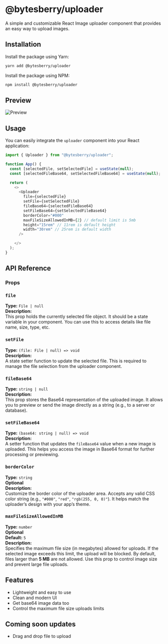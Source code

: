 # @bytesberry/uploader

A simple and customizable React Image uploader component that provides an easy way to upload images.

## Installation

Install the package using Yarn:

```bash
yarn add @bytesberry/uploader
```

Install the package using NPM:

```bash
npm install @bytesberry/uploader
```

## Preview

![Preview](https://drive.google.com/uc?export=view&id=1PJl9OtseonS5K1-VVwx9cuSyJMItoPqJ)

## Usage

You can easily integrate the `uploader` component into your React application:

```javascript
import { Uploader } from "@bytesberry/uploader";

function App() {
  const [selectedFile, setSelectedFile] = useState(null);
  const [selectedFileBase64, setSelectedFileBase64] = useState(null);

  return (
    <>
      <Uploader 
        file={selectedFile} 
        setFile={setSelectedFile}
        fileBase64={selectedFileBase64}
        setFileBase64={setSelectedFileBase64} 
        borderColor="#000"
        maxFileSizeAllowedInMB={2} // default limit is 5mb
        height="15rem" // 11rem is default height
        width="30rem" // 25rem is default width
      />

    </>
  );
}
```

## API Reference

### Props

### `file`  
**Type:** `File | null`  
**Description:**  
This prop holds the currently selected file object. It should be a state variable in your component. You can use this to access details like file name, size, type, etc.

### `setFile`  
**Type:** `(file: File | null) => void`  
**Description:**  
A state setter function to update the selected file. This is required to manage the file selection from the uploader component.

### `fileBase64`  
**Type:** `string | null`  
**Description:**  
This prop stores the Base64 representation of the uploaded image. It allows you to preview or send the image directly as a string (e.g., to a server or database).

### `setFileBase64`  
**Type:** `(base64: string | null) => void`  
**Description:**  
A setter function that updates the `fileBase64` value when a new image is uploaded. This helps you access the image in Base64 format for further processing or previewing.

### `borderColor`  
**Type:** `string`  
**Optional**  
**Description:**  
Customize the border color of the uploader area. Accepts any valid CSS color string (e.g., `"#000"`, `"red"`, `"rgb(255, 0, 0)"`). It helps match the uploader’s design with your app’s theme.


### `maxFileSizeAllowedInMB`  
**Type:** `number`  
**Optional**  
**Default:** `5`  
**Description:**  
Specifies the maximum file size (in megabytes) allowed for uploads. If the selected image exceeds this limit, the upload will be blocked. By default, files larger than **5 MB** are not allowed. Use this prop to control image size and prevent large file uploads.

## Features

- Lightweight and easy to use
- Clean and modern UI
- Get base64 image data too
- Control the maximum file size uploads limits

## Coming soon updates
- Drag and drop file to upload